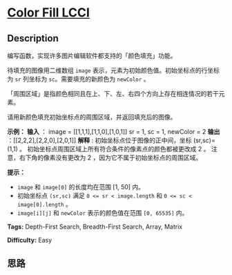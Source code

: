 # [Color Fill LCCI][title]

## Description

编写函数，实现许多图片编辑软件都支持的「颜色填充」功能。

待填充的图像用二维数组 `image` 表示，元素为初始颜色值。初始坐标点的行坐标为 `sr` 列坐标为 `sc`。需要填充的新颜色为 `newColor`
。

「周围区域」是指颜色相同且在上、下、左、右四个方向上存在相连情况的若干元素。

请用新颜色填充初始坐标点的周围区域，并返回填充后的图像。

**示例：**
            **输入** ：    image = [[1,1,1],[1,1,0],[1,0,1]]     sr = 1, sc = 1, newColor = 2    **输出** ：[[2,2,2],[2,2,0],[2,0,1]]    **解释** :     初始坐标点位于图像的正中间，坐标 (sr,sc)=(1,1) 。    初始坐标点周围区域上所有符合条件的像素点的颜色都被更改成 2 。    注意，右下角的像素没有更改为 2 ，因为它不属于初始坐标点的周围区域。    

**提示：**

  * `image` 和 `image[0]` 的长度均在范围 [1, 50] 内。
  * 初始坐标点 `(sr,sc)` 满足 `0 <= sr < image.length` 和 `0 <= sc < image[0].length` 。
  * `image[i][j]` 和 `newColor` 表示的颜色值在范围 `[0, 65535]` 内。


**Tags:** Depth-First Search, Breadth-First Search, Array, Matrix

**Difficulty:** Easy

## 思路

[title]: https://leetcode-cn.com/problems/color-fill-lcci
